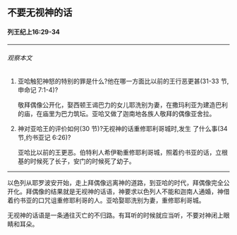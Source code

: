 ## 不要无视神的话

#### 列王纪上16:29-34

------

###### 观察本文
1. 亚哈触犯神怒的特别的罪是什么?他在哪一方面比以前的王行恶更甚(31-33 节,申命记 7:1-4)?
    敬拜偶像公开化，娶西顿王谒巴力的女儿耶洗别为妻，在撒玛利亚为建造巴利的庙，在庙里为巴力筑坛。亚哈又做了迦南地各族人敬拜的偶像亚舍拉。2. 神对亚哈王的评价如何(30 节)?无视神的话重修耶利哥城时,发生 了什么事(34 节,约书亚记 6:26)?
    亚哈比以前的王更恶。伯特利人希伊勒重修耶利哥城，照着约书亚的话，立根基的时候死了长子，安门的时候死了幼子。

------

以色列从耶罗波安开始，走上拜偶像远离神的道路，到亚哈的时代，拜偶像完全公开化。拜偶像的结果就是无视神的话语，神要求以色列人不能和迦南人通婚，神借着约书亚的口咒诅重修耶利哥的人。亚哈娶耶洗别为妻，重修耶利哥城。

无视神的话语是一条通往灭亡的不归路。有耳听的时候就应当听，不要对神闭上眼睛和耳朵。